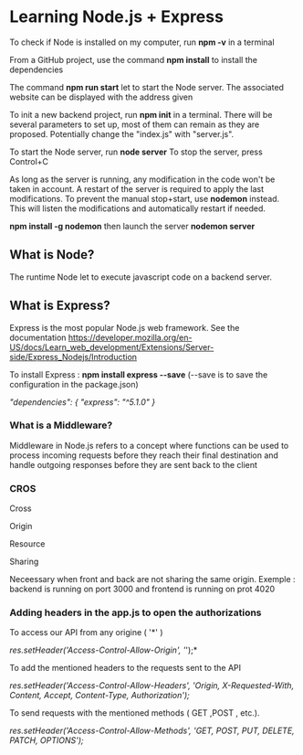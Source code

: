 # Learning Node.js + Express

To check if Node is installed on my computer, run **npm -v** in a terminal

From a GitHub project, use the command **npm install** to install the dependencies

The command **npm run start** let to start the Node server. The associated website can be displayed with the address given

To init a new backend project, run **npm init** in a terminal. There will be several parameters to set up, most of them can remain as they are proposed. Potentially change the "index.js" with "server.js".

To start the Node server, run **node server**
To stop the server, press Control+C

As long as the server is running, any modification in the code won't be taken in account. A restart of the server is required to apply the last modifications. To prevent the manual stop+start, use **nodemon** instead. This will listen the modifications and automatically restart if needed.

**npm install -g nodemon** then launch the server **nodemon server**

## What is Node?

The runtime Node let to execute javascript code on a backend server.

## What is Express?

Express is the most popular Node.js web framework. See the documentation https://developer.mozilla.org/en-US/docs/Learn_web_development/Extensions/Server-side/Express_Nodejs/Introduction

To install Express : **npm install express --save** (--save is to save the configuration in the package.json)

*"dependencies": {
    "express": "^5.1.0"
  }*

### What is a Middleware?

Middleware in Node.js refers to a concept where functions can be used to process incoming requests before they reach their final destination and handle outgoing responses before they are sent back to the client

### CROS
Cross

Origin

Resource

Sharing

Neceessary when front and back are not sharing the same origin. Exemple : backend is running on port 3000 and frontend is running on prot 4020

### Adding headers in the app.js to open the authorizations

To access our API from any origine ( '*' )

*res.setHeader('Access-Control-Allow-Origin', '*');*

To add the mentioned headers to the requests sent to the API

*res.setHeader('Access-Control-Allow-Headers', 'Origin, X-Requested-With, Content, Accept, Content-Type, Authorization');*

To send requests with the mentioned methods ( GET ,POST , etc.).

*res.setHeader('Access-Control-Allow-Methods', 'GET, POST, PUT, DELETE, PATCH, OPTIONS');*

